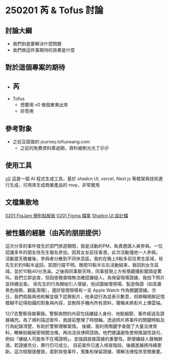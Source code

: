 
# 250201 芮 & Tofus 討論

## 討論大綱
- 我們到底要解決什麼問題
- 我們做這件事期待的效果是什麼

## 對於這個專案的期待
- 芮
    - 
- Tofus
    - 想要用 v0 做個東東出來
    - 好奇用 

## 參考對象
- 之前豆腐做的 journey.tofuswang.com
    - 之前的免費資料庫過期，資料被刪光光了＠＠

## 使用工具
[v0](https://v0.dev/)
這是一個 AI 程式生成工具，基於 shadcn UI, vercel, Next.js 等框架與技術進行生成，可用來生成商業產品的 mvp，非常實用

## 文檔集散地
[0201 FigJam 便利貼板板](https://www.figma.com/board/dYCXutw0tILmPP3UevcmfO/Untitled?node-id=0-1&t=7lAJztMNVGbT3mBd-1)
[0201 Figma 檔案](https://www.figma.com/design/91Z2R4MSYkBLyqeg5IjjSf/250201-%E8%A8%8E%E8%AB%96?node-id=0-1&t=nMrOOPAtXa8Xr2mf-1)
[Shadcn UI 設計檔](https://www.figma.com/design/4bPEWNdT6alr5FMGwzxGs1/Design-with-shadcn%2Fui-(Community)?node-id=70-115&t=r9gFsKpTGuvon9hO-1)


## 被性騷的經驗（由芮的朋朋提供）
這次分享的事件發生於部門旅遊期間，我是活動的PM，負責邀請人員參與。一位認識多年的朋友徐先生報名參加，因其女友前往香港，此次活動僅他一人參與。
活動當天晚餐後，參與者分散到不同休息區。我約在晚上8點多前往男生區域，徐先生於約9點半返回，其間行蹤不明。晚間10點半左右活動結束，我回到女生區域，並於10點40分洗澡。之後與同事聊天時，同事發現上方有隱藏攝影鏡頭並驚叫。我們立即追查，但因夜晚昏暗無法確認嫌疑人。為保留現場證據，我拍下照片並持續巡查。
徐先生的行為開始引人懷疑，他試圖破壞現場、製造偽證（如丟棄黑色拖鞋、翻亂現場），還好發現現場有一支 Apple Watch 作為關鍵證據。次日，我們假裝與他和解並錄下認罪影片，他承認行為並表示歉意，但辯稱喝醉記憶模糊不記得拍攝的對象與內容，並刪除手機內所有資料，聲稱未將影片上傳雲端。

12/7去警察局做筆錄。警察詢問的內容包括嫌疑人身份、地點細節、事件經過及證據補充。為了順利描述案件，我提前整理了時間軸，透過照片將事件的關鍵時點及行為紀錄清楚，有助於警察理解案情。
後續，我利用關鍵字查閱了大量法律資料，瞭解妨礙秘密相關法條，再向法扶律師諮詢。他們建議避免使用推論性語句，例如「嫌疑人可能有不在場證明」，並強調直接證據的重要性。即便嫌疑人聲稱醉酒，若證據充分，罪行仍可成立。
目前案件已進入偵查階段，後續進展將持續更新。這次經驗提醒我，面對突發事件，蒐集和保留證據、理解法律程序至關重要。